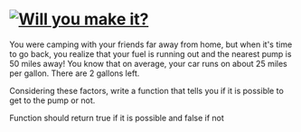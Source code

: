 # [![Will you make it?](https://www.codewars.com/kata/5861d28f124b35723e00005e)](https://www.codewars.com/kata/5861d28f124b35723e00005e)

You were camping with your friends far away from home, but when it's time to go back, you realize that your fuel is running out and the nearest pump is 50 miles away! You know that on average, your car runs on about 25 miles per gallon. There are 2 gallons left.

Considering these factors, write a function that tells you if it is possible to get to the pump or not.

Function should return true if it is possible and false if not